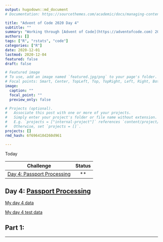 ```yaml
---
output: hugodown::md_document
# Documentation: https://sourcethemes.com/academic/docs/managing-content/

title: "Advent of Code 2020 Day 4"
subtitle: ""
summary: "Working through [Advent of Code](https://adventofcode.com) 2020!"
authors: []
tags: ["R", "rstats", "code"]
categories: ["R"]
date: 2020-12-01
lastmod: 2020-12-04
featured: false
draft: false

# Featured image
# To use, add an image named `featured.jpg/png` to your page's folder.
# Focal points: Smart, Center, TopLeft, Top, TopRight, Left, Right, BottomLeft, Bottom, BottomRight.
image:
  caption: ""
  focal_point: ""
  preview_only: false

# Projects (optional).
#   Associate this post with one or more of your projects.
#   Simply enter your project's folder or file name without extension.
#   E.g. `projects = ["internal-project"]` references `content/project/deep-learning/index.md`.
#   Otherwise, set `projects = []`.
projects: []
rmd_hash: 6f696410d260d961

---
```


Today

| Challenge                                                                        | Status |
| -------------------------------------------------------------------------------- | :----: |
| <a href="#day4">Day 4: Passport Processing   |  \*\*  |


<p>
<a id='day4'></a>
</p>

Day 4: [Passport Processing](https://adventofcode.com/2020/day/4)
-----------------------------------------------------------

[My day 4 data](https://pritikadasgupta.github.io/post/advent-of-code-2020/data/Day4/input)

[My day 4 test data](https://pritikadasgupta.github.io/post/advent-of-code-2020/data/Day4/exercise4.testinput.txt)


## Part 1: 

----


